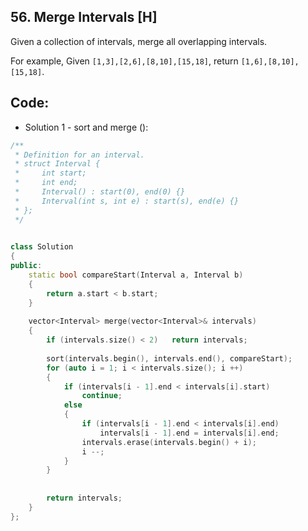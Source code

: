 ## 56. Merge Intervals [H]
Given a collection of intervals, merge all overlapping intervals.

For example,
Given `[1,3],[2,6],[8,10],[15,18]`,
return `[1,6],[8,10],[15,18]`.


## Code:
- Solution 1 - sort and merge ():
```c++
/**
 * Definition for an interval.
 * struct Interval {
 *     int start;
 *     int end;
 *     Interval() : start(0), end(0) {}
 *     Interval(int s, int e) : start(s), end(e) {}
 * };
 */
 

class Solution 
{
public:
    static bool compareStart(Interval a, Interval b)
    {
        return a.start < b.start;
    }
    
    vector<Interval> merge(vector<Interval>& intervals) 
    {
        if (intervals.size() < 2)   return intervals;
        
        sort(intervals.begin(), intervals.end(), compareStart);
        for (auto i = 1; i < intervals.size(); i ++)
        {
            if (intervals[i - 1].end < intervals[i].start)
                continue;
            else
            {
                if (intervals[i - 1].end < intervals[i].end)
                    intervals[i - 1].end = intervals[i].end;
                intervals.erase(intervals.begin() + i);
                i --;
            }
        }
        
        
        return intervals;
    }
};
```
